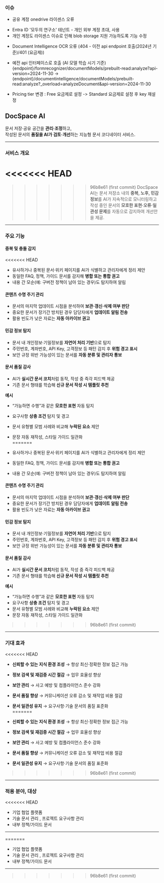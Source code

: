 ### 이슈

- 공유 계정 onedrive 라이센스 오류

* Entra ID '모두의 연구소' 테넌트 - 개인 외부 계정 초대, 사용
* 개인 계정도 라이센스 이슈로 인해 blob storage 지원 가능하도록 기능 수정

- Document Intelligence OCR 오류 (404 - 이전 api endpoint 호출(2024년 기준)/401 (요금제))

* 예전 api 인터페이스로 호출 (AI 모델 학습 시기 기준)
  {endpoint}/formrecognizer/documentModels/prebuilt-read:analyze?api-version=2024-11-30
  ->
  {endpoint}/documentintelligence/documentModels/prebuilt-read:analyze?\_overload=analyzeDocument&api-version=2024-11-30

* Pricing tier 변경 : Free 요금제로 설정 -> Standard 요금제로 설정 후 key 재설정

## DocSpace AI

문서 저장·공유 공간을 **관리·조정**하고,  
작성된 문서의 **품질을 AI가 검토·개선**하는 지능형 문서 코디네이터 서비스.

---

### 서비스 개요
<<<<<<< HEAD
=======

>>>>>>> 96b8e61 (first commit)
DocSpace AI는 문서 저장소 내의 **중복, 노후, 민감 정보**를 AI가 지속적으로 모니터링하고  
작성 중인 문서의 **모호한 표현·오류·일관성 문제**를 자동으로 감지하여 개선안을 제공.

---

### 주요 기능

#### 중복 및 충돌 감지
<<<<<<< HEAD
- 유사하거나 중복된 문서·위키 페이지를 AI가 식별하고 관리자에게 정리 제안  
- 동일한 FAQ, 정책, 가이드 문서를 감지해 **병합 또는 통합 권고**  
- 내용 간 모순(예: 구버전 정책이 남아 있는 경우)도 탐지하여 알림  

#### 콘텐츠 수명 주기 관리
- 문서의 마지막 업데이트 시점을 분석하여 **보관·갱신·삭제 여부 판단**  
- 중요한 문서가 장기간 방치된 경우 담당자에게 **업데이트 알림 전송**  
- 활용 빈도가 낮은 자료는 **자동 아카이브 권고**

#### 민감 정보 탐지
- 문서 내 개인정보·기밀정보를 **자연어 처리 기반**으로 탐지  
- 주민번호, 계좌번호, API Key, 고객정보 등 패턴 감지 후 **위험 경고 표시**  
- 보안 규정 위반 가능성이 있는 문서를 **자동 분류 및 관리자 통보**

#### 문서 품질 감사 
- AI가 **실시간 문서 코치**처럼 동작, 작성 중 즉각 피드백 제공  
- 기존 문서 형태를 학습해 **신규 문서 작성 시 템플릿 추천**

**예시**
- “가능하면 수행”과 같은 **모호한 표현** 자동 탐지  
- 요구사항 **상충 조건** 탐지 및 경고  
- 문서 유형별 모범 사례와 비교해 **누락된 요소** 제안  
- 문장 자동 재작성, 스타일 가이드 일관화  
=======

- 유사하거나 중복된 문서·위키 페이지를 AI가 식별하고 관리자에게 정리 제안
- 동일한 FAQ, 정책, 가이드 문서를 감지해 **병합 또는 통합 권고**
- 내용 간 모순(예: 구버전 정책이 남아 있는 경우)도 탐지하여 알림

#### 콘텐츠 수명 주기 관리

- 문서의 마지막 업데이트 시점을 분석하여 **보관·갱신·삭제 여부 판단**
- 중요한 문서가 장기간 방치된 경우 담당자에게 **업데이트 알림 전송**
- 활용 빈도가 낮은 자료는 **자동 아카이브 권고**

#### 민감 정보 탐지

- 문서 내 개인정보·기밀정보를 **자연어 처리 기반**으로 탐지
- 주민번호, 계좌번호, API Key, 고객정보 등 패턴 감지 후 **위험 경고 표시**
- 보안 규정 위반 가능성이 있는 문서를 **자동 분류 및 관리자 통보**

#### 문서 품질 감사

- AI가 **실시간 문서 코치**처럼 동작, 작성 중 즉각 피드백 제공
- 기존 문서 형태를 학습해 **신규 문서 작성 시 템플릿 추천**

**예시**

- “가능하면 수행”과 같은 **모호한 표현** 자동 탐지
- 요구사항 **상충 조건** 탐지 및 경고
- 문서 유형별 모범 사례와 비교해 **누락된 요소** 제안
- 문장 자동 재작성, 스타일 가이드 일관화
>>>>>>> 96b8e61 (first commit)

---

### 기대 효과
<<<<<<< HEAD
- **신뢰할 수 있는 지식 환경 조성** → 항상 최신·정확한 정보 접근 가능  
- **정보 검색 및 재검증 시간 절감** → 업무 효율성 향상  
- **보안 관리** → 사고 예방 및 컴플라이언스 준수 강화  
- **문서 품질 향상** → 커뮤니케이션 오류 감소 및 재작업 비용 절감  
- **문서 일관성 유지** → 요구사항·기술 문서의 품질 표준화  
=======

- **신뢰할 수 있는 지식 환경 조성** → 항상 최신·정확한 정보 접근 가능
- **정보 검색 및 재검증 시간 절감** → 업무 효율성 향상
- **보안 관리** → 사고 예방 및 컴플라이언스 준수 강화
- **문서 품질 향상** → 커뮤니케이션 오류 감소 및 재작업 비용 절감
- **문서 일관성 유지** → 요구사항·기술 문서의 품질 표준화
>>>>>>> 96b8e61 (first commit)

---

### 적용 분야, 대상
<<<<<<< HEAD
- 기업 협업 플랫폼  
- 기술 문서 관리 , 프로젝트 요구사항 관리   
- 내부 정책/가이드 문서

---

   
=======

- 기업 협업 플랫폼
- 기술 문서 관리 , 프로젝트 요구사항 관리
- 내부 정책/가이드 문서

---
>>>>>>> 96b8e61 (first commit)
